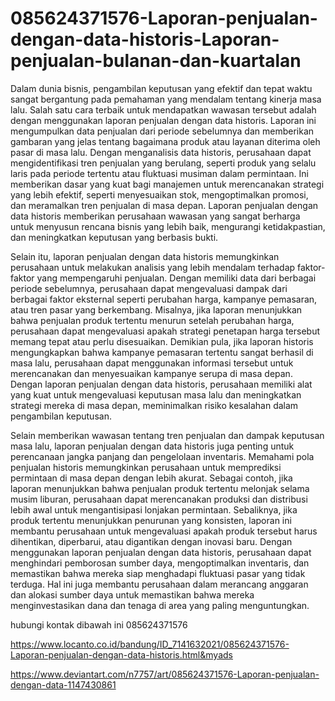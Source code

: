 # 085624371576-Laporan-penjualan-dengan-data-historis-Laporan-penjualan-bulanan-dan-kuartalan

Dalam dunia bisnis, pengambilan keputusan yang efektif dan tepat waktu sangat bergantung pada pemahaman yang mendalam tentang kinerja masa lalu. Salah satu cara terbaik untuk mendapatkan wawasan tersebut adalah dengan menggunakan laporan penjualan dengan data historis. Laporan ini mengumpulkan data penjualan dari periode sebelumnya dan memberikan gambaran yang jelas tentang bagaimana produk atau layanan diterima oleh pasar di masa lalu. Dengan menganalisis data historis, perusahaan dapat mengidentifikasi tren penjualan yang berulang, seperti produk yang selalu laris pada periode tertentu atau fluktuasi musiman dalam permintaan. Ini memberikan dasar yang kuat bagi manajemen untuk merencanakan strategi yang lebih efektif, seperti menyesuaikan stok, mengoptimalkan promosi, dan meramalkan tren penjualan di masa depan. Laporan penjualan dengan data historis memberikan perusahaan wawasan yang sangat berharga untuk menyusun rencana bisnis yang lebih baik, mengurangi ketidakpastian, dan meningkatkan keputusan yang berbasis bukti.

Selain itu, laporan penjualan dengan data historis memungkinkan perusahaan untuk melakukan analisis yang lebih mendalam terhadap faktor-faktor yang mempengaruhi penjualan. Dengan memiliki data dari berbagai periode sebelumnya, perusahaan dapat mengevaluasi dampak dari berbagai faktor eksternal seperti perubahan harga, kampanye pemasaran, atau tren pasar yang berkembang. Misalnya, jika laporan menunjukkan bahwa penjualan produk tertentu menurun setelah perubahan harga, perusahaan dapat mengevaluasi apakah strategi penetapan harga tersebut memang tepat atau perlu disesuaikan. Demikian pula, jika laporan historis mengungkapkan bahwa kampanye pemasaran tertentu sangat berhasil di masa lalu, perusahaan dapat menggunakan informasi tersebut untuk merencanakan dan menyesuaikan kampanye serupa di masa depan. Dengan laporan penjualan dengan data historis, perusahaan memiliki alat yang kuat untuk mengevaluasi keputusan masa lalu dan meningkatkan strategi mereka di masa depan, meminimalkan risiko kesalahan dalam pengambilan keputusan.

Selain memberikan wawasan tentang tren penjualan dan dampak keputusan masa lalu, laporan penjualan dengan data historis juga penting untuk perencanaan jangka panjang dan pengelolaan inventaris. Memahami pola penjualan historis memungkinkan perusahaan untuk memprediksi permintaan di masa depan dengan lebih akurat. Sebagai contoh, jika laporan menunjukkan bahwa penjualan produk tertentu melonjak selama musim liburan, perusahaan dapat merencanakan produksi dan distribusi lebih awal untuk mengantisipasi lonjakan permintaan. Sebaliknya, jika produk tertentu menunjukkan penurunan yang konsisten, laporan ini membantu perusahaan untuk mengevaluasi apakah produk tersebut harus dihentikan, diperbarui, atau digantikan dengan inovasi baru. Dengan menggunakan laporan penjualan dengan data historis, perusahaan dapat menghindari pemborosan sumber daya, mengoptimalkan inventaris, dan memastikan bahwa mereka siap menghadapi fluktuasi pasar yang tidak terduga. Hal ini juga membantu perusahaan dalam merancang anggaran dan alokasi sumber daya untuk memastikan bahwa mereka menginvestasikan dana dan tenaga di area yang paling menguntungkan.


hubungi kontak dibawah ini
085624371576

https://www.locanto.co.id/bandung/ID_7141632021/085624371576-Laporan-penjualan-dengan-data-historis.html&myads

https://www.deviantart.com/n7757/art/085624371576-Laporan-penjualan-dengan-data-1147430861
